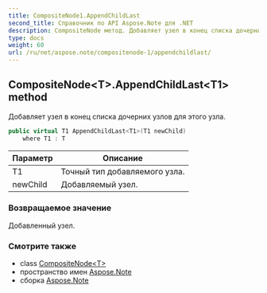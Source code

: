 ```yaml
---
title: CompositeNode1.AppendChildLast
second_title: Справочник по API Aspose.Note для .NET
description: CompositeNode метод. Добавляет узел в конец списка дочерних узлов для этого узла.
type: docs
weight: 60
url: /ru/net/aspose.note/compositenode-1/appendchildlast/
---
```

## CompositeNode&lt;T&gt;.AppendChildLast&lt;T1&gt; method

Добавляет узел в конец списка дочерних узлов для этого узла.

```csharp
public virtual T1 AppendChildLast<T1>(T1 newChild)
    where T1 : T
```

| Параметр | Описание |
| --- | --- |
| T1 | Точный тип добавляемого узла. |
| newChild | Добавляемый узел. |

### Возвращаемое значение

Добавленный узел.

### Смотрите также

* class [CompositeNode&lt;T&gt;](../)
* пространство имен [Aspose.Note](../../compositenode-1/)
* сборка [Aspose.Note](../../../)


